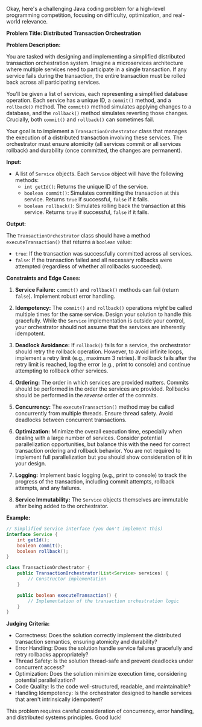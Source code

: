 Okay, here's a challenging Java coding problem for a high-level programming competition, focusing on difficulty, optimization, and real-world relevance.

**Problem Title:  Distributed Transaction Orchestration**

**Problem Description:**

You are tasked with designing and implementing a simplified distributed transaction orchestration system. Imagine a microservices architecture where multiple services need to participate in a single transaction.  If any service fails during the transaction, the entire transaction must be rolled back across all participating services.

You'll be given a list of services, each representing a simplified database operation. Each service has a unique ID, a `commit()` method, and a `rollback()` method.  The `commit()` method simulates applying changes to a database, and the `rollback()` method simulates reverting those changes.  Crucially, both `commit()` and `rollback()` can sometimes fail.

Your goal is to implement a `TransactionOrchestrator` class that manages the execution of a distributed transaction involving these services. The orchestrator must ensure atomicity (all services commit or all services rollback) and durability (once committed, the changes are permanent).

**Input:**

*   A list of `Service` objects. Each `Service` object will have the following methods:
    *   `int getId()`: Returns the unique ID of the service.
    *   `boolean commit()`:  Simulates committing the transaction at this service. Returns `true` if successful, `false` if it fails.
    *   `boolean rollback()`: Simulates rolling back the transaction at this service. Returns `true` if successful, `false` if it fails.

**Output:**

The `TransactionOrchestrator` class should have a method `executeTransaction()` that returns a `boolean` value:

*   `true`: If the transaction was successfully committed across all services.
*   `false`: If the transaction failed and all necessary rollbacks were attempted (regardless of whether all rollbacks succeeded).

**Constraints and Edge Cases:**

1.  **Service Failure:**  `commit()` and `rollback()` methods can fail (return `false`). Implement robust error handling.

2.  **Idempotency:**  The `commit()` and `rollback()` operations *might* be called multiple times for the same service.  Design your solution to handle this gracefully.  While the `Service` implementation is outside your control, your orchestrator should not assume that the services are inherently idempotent.

3.  **Deadlock Avoidance:**  If `rollback()` fails for a service, the orchestrator should retry the rollback operation.  However, to avoid infinite loops, implement a retry limit (e.g., maximum 3 retries).  If rollback fails after the retry limit is reached, log the error (e.g., print to console) and continue attempting to rollback other services.

4.  **Ordering:** The order in which services are provided matters.  Commits should be performed in the order the services are provided. Rollbacks should be performed in the *reverse* order of the commits.

5.  **Concurrency:** The `executeTransaction()` method may be called concurrently from multiple threads. Ensure thread safety.  Avoid deadlocks between concurrent transactions.

6.  **Optimization:** Minimize the overall execution time, especially when dealing with a large number of services. Consider potential parallelization opportunities, but balance this with the need for correct transaction ordering and rollback behavior.  You are not required to implement full parallelization but you should show consideration of it in your design.

7.  **Logging:** Implement basic logging (e.g., print to console) to track the progress of the transaction, including commit attempts, rollback attempts, and any failures.

8. **Service Immutability:** The `Service` objects themselves are immutable after being added to the orchestrator.

**Example:**

```java
// Simplified Service interface (you don't implement this)
interface Service {
    int getId();
    boolean commit();
    boolean rollback();
}

class TransactionOrchestrator {
    public TransactionOrchestrator(List<Service> services) {
        // Constructor implementation
    }

    public boolean executeTransaction() {
        // Implementation of the transaction orchestration logic
    }
}
```

**Judging Criteria:**

*   Correctness: Does the solution correctly implement the distributed transaction semantics, ensuring atomicity and durability?
*   Error Handling:  Does the solution handle service failures gracefully and retry rollbacks appropriately?
*   Thread Safety:  Is the solution thread-safe and prevent deadlocks under concurrent access?
*   Optimization:  Does the solution minimize execution time, considering potential parallelization?
*   Code Quality:  Is the code well-structured, readable, and maintainable?
*   Handling Idempotency: Is the orchestrator designed to handle services that aren't intrinsically idempotent?

This problem requires careful consideration of concurrency, error handling, and distributed systems principles.  Good luck!
